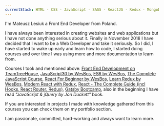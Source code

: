 ```yaml
---
currentStack: HTML - CSS - JavaScript - SASS - ReactJS - Redux - MongoDB - Styled Components - CSS Modules - GraphQL - Gatsby - GIT - NPM - Webpack - Babel - Firebase
---
```


I'm Mateusz Lesiuk a Front End Developer from Poland.

I have always been interested in creating websites and web applications but I have not done anything serious about it.
Finally in November 2018 I have decided that I want to be a Web Developer and take it seriously.
So I did, I have started to wake up early and learn how to code,
I started doing courses and over time I was using more and more documentation to learn from.

Courses I took and mentioned above: [Front End Development on TeamTreeHouse](https://teamtreehouse.com/tracks/front-end-web-development), [JavaScript30 by WesBos](https://javascript30.com/), [ES6 by WesBos](https://es6.io/), [The Complete JavaScript Course](https://www.udemy.com/the-complete-javascript-course/), [React For Beginner by WesBos](https://reactforbeginners.com/), [Learn Redux by WesBos](https://learnredux.com/), [Modern React with Redux](https://www.udemy.com/react-redux/), [React - The Complete Guide (incl Hooks, React Router, Redux)](https://www.udemy.com/react-the-complete-guide-incl-redux/), [Gatsby Bootcamp](https://www.youtube.com/watch?v=8t0vNu2fCCM), also in the beginning I have read *"JavaScript & jQuery by Jon Duckett"* book.

If you are interested in projects I made with knowledge gathered from this courses you can check them on my <scroll-link to="portfolio">portfolio</scroll-link> section.

I am passionate, committed, hard-working and always want to learn more.